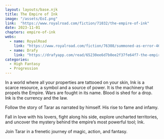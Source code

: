 ```yaml
---
layout: layouts/base.njk
title: The Empire of Ink
image: "/assets/EoI.png"
link:  "https://www.royalroad.com/fiction/71032/the-empire-of-ink"
date: 2023-11-01
chapters: empire-of-ink
webs:
  - name: RoyalRoad
    link: "https://www.royalroad.com/fiction/76308/summoned-as-error-46"
  - name: Drafy
    link: "https://drafyapp.com/read/65230ee6d7b0ee2f37fe64f7-the-empire-of-ink"
categories:
  - High Fantasy
  - Progression
---
```


In a world where all your properties are tattooed on your skin, Ink is a scarce resource, a symbol and a source of power. It is the machinery that propels the Empire. Wars are fought in its name. Blood is shed for a drop. Ink is the currency and the law.

Follow the story of Tarar as narrated by himself. His rise to fame and infamy.

Fall in love with his lovers, fight along his side, explore uncharted territories, and uncover the mystery behind the empire’s most powerful tool; Ink.

Join Tarar in a frenetic journey of magic, action, and fantasy.
